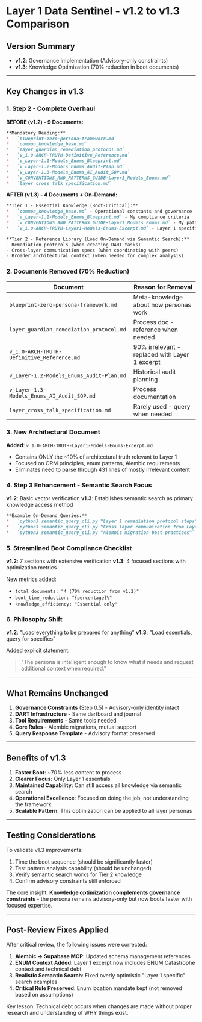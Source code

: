 # Layer 1 Data Sentinel - v1.2 to v1.3 Comparison

## Version Summary
- **v1.2**: Governance Implementation (Advisory-only constraints)
- **v1.3**: Knowledge Optimization (70% reduction in boot documents)

---

## Key Changes in v1.3

### 1. Step 2 - Complete Overhaul

**BEFORE (v1.2) - 9 Documents:**
```markdown
**Mandatory Reading:**
*   `blueprint-zero-persona-framework.md`
*   `common_knowledge_base.md`
*   `layer_guardian_remediation_protocol.md`
*   `v_1.0-ARCH-TRUTH-Definitive_Reference.md`
*   `v_Layer-1.1-Models_Enums_Blueprint.md`
*   `v_Layer-1.2-Models_Enums_Audit-Plan.md`
*   `v_Layer-1.3-Models_Enums_AI_Audit_SOP.md`
*   `v_CONVENTIONS_AND_PATTERNS_GUIDE-Layer1_Models_Enums.md`
*   `layer_cross_talk_specification.md`
```

**AFTER (v1.3) - 4 Documents + On-Demand:**
```markdown
**Tier 1 - Essential Knowledge (Boot-Critical):**
*   `common_knowledge_base.md` - Operational constants and governance
*   `v_Layer-1.1-Models_Enums_Blueprint.md` - My compliance criteria
*   `v_CONVENTIONS_AND_PATTERNS_GUIDE-Layer1_Models_Enums.md` - My pattern rules
*   `v_1.0-ARCH-TRUTH-Layer1-Models-Enums-Excerpt.md` - Layer 1 specific architectural principles

**Tier 2 - Reference Library (Load On-Demand via Semantic Search):**
- Remediation protocols (when creating DART tasks)
- Cross-layer communication specs (when coordinating with peers)
- Broader architectural context (when needed for complex analysis)
```

### 2. Documents Removed (70% Reduction)

| Document | Reason for Removal |
|----------|-------------------|
| `blueprint-zero-persona-framework.md` | Meta-knowledge about how personas work |
| `layer_guardian_remediation_protocol.md` | Process doc - reference when needed |
| `v_1.0-ARCH-TRUTH-Definitive_Reference.md` | 90% irrelevant - replaced with Layer 1 excerpt |
| `v_Layer-1.2-Models_Enums_Audit-Plan.md` | Historical audit planning |
| `v_Layer-1.3-Models_Enums_AI_Audit_SOP.md` | Process documentation |
| `layer_cross_talk_specification.md` | Rarely used - query when needed |

### 3. New Architectural Document

**Added**: `v_1.0-ARCH-TRUTH-Layer1-Models-Enums-Excerpt.md`
- Contains ONLY the ~10% of architectural truth relevant to Layer 1
- Focused on ORM principles, enum patterns, Alembic requirements
- Eliminates need to parse through 431 lines of mostly irrelevant content

### 4. Step 3 Enhancement - Semantic Search Focus

**v1.2**: Basic vector verification
**v1.3**: Establishes semantic search as primary knowledge access method

```markdown
**Example On-Demand Queries:**
*   `python3 semantic_query_cli.py "Layer 1 remediation protocol steps"`
*   `python3 semantic_query_cli.py "Cross layer communication from Layer 1"`
*   `python3 semantic_query_cli.py "Alembic migration best practices"`
```

### 5. Streamlined Boot Compliance Checklist

**v1.2**: 7 sections with extensive verification
**v1.3**: 4 focused sections with optimization metrics

New metrics added:
- `total_documents: "4 (70% reduction from v1.2)"`
- `boot_time_reduction: "{percentage}%"`
- `knowledge_efficiency: "Essential only"`

### 6. Philosophy Shift

**v1.2**: "Load everything to be prepared for anything"
**v1.3**: "Load essentials, query for specifics"

Added explicit statement:
> "The persona is intelligent enough to know what it needs and request additional context when required."

---

## What Remains Unchanged

1. **Governance Constraints** (Step 0.5) - Advisory-only identity intact
2. **DART Infrastructure** - Same dartboard and journal
3. **Tool Requirements** - Same tools needed
4. **Core Rules** - Alembic migrations, mutual support
5. **Query Response Template** - Advisory format preserved

---

## Benefits of v1.3

1. **Faster Boot**: ~70% less content to process
2. **Clearer Focus**: Only Layer 1 essentials
3. **Maintained Capability**: Can still access all knowledge via semantic search
4. **Operational Excellence**: Focused on doing the job, not understanding the framework
5. **Scalable Pattern**: This optimization can be applied to all layer personas

---

## Testing Considerations

To validate v1.3 improvements:
1. Time the boot sequence (should be significantly faster)
2. Test pattern analysis capability (should be unchanged)
3. Verify semantic search works for Tier 2 knowledge
4. Confirm advisory constraints still enforced

The core insight: **Knowledge optimization complements governance constraints** - the persona remains advisory-only but now boots faster with focused expertise.

---

## Post-Review Fixes Applied

After critical review, the following issues were corrected:

1. **Alembic → Supabase MCP**: Updated schema management references 
2. **ENUM Context Added**: Layer 1 excerpt now includes ENUM Catastrophe context and technical debt
3. **Realistic Semantic Search**: Fixed overly optimistic "Layer 1 specific" search examples
4. **Critical Rule Preserved**: Enum location mandate kept (not removed based on assumptions)

Key lesson: Technical debt occurs when changes are made without proper research and understanding of WHY things exist.